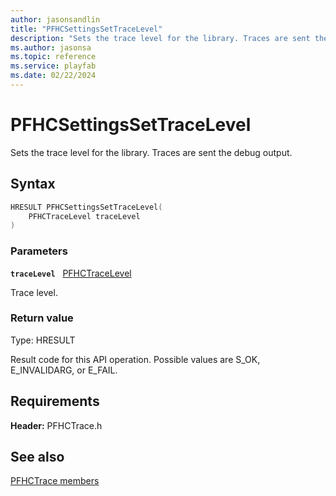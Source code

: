 ```yaml
---
author: jasonsandlin
title: "PFHCSettingsSetTraceLevel"
description: "Sets the trace level for the library. Traces are sent the debug output."
ms.author: jasonsa
ms.topic: reference
ms.service: playfab
ms.date: 02/22/2024
---
```


# PFHCSettingsSetTraceLevel  

Sets the trace level for the library. Traces are sent the debug output.  

## Syntax  
  
```cpp
HRESULT PFHCSettingsSetTraceLevel(  
    PFHCTraceLevel traceLevel  
)  
```  
  
### Parameters  
  
**`traceLevel`** &nbsp; [PFHCTraceLevel](../enums/pfhctracelevel.md)  
  
Trace level.  
  
  
### Return value
Type: HRESULT
  
Result code for this API operation. Possible values are S_OK, E_INVALIDARG, or E_FAIL.
  
  
## Requirements  
  
**Header:** PFHCTrace.h
  
## See also  
[PFHCTrace members](../pfhctrace_members.md)  

  
  
